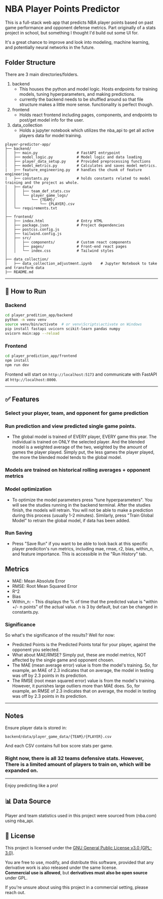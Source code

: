 # NBA Player Points Predictor

This is a full-stack web app that predicts NBA player points based on past game performance and opponent defense metrics. Part originally of a stats project in school, but something I thought I'd build out some UI for.

It's a great chance to improve and look into modeling, machine learning, and potentially neural networks in the future.

## Folder Structure

There are 3 main directories/folders. 

1. backend
    - This houses the python and model logic. Hosts endpoints for training models, tuning hyperparameters, and making predictions.
    - currently the backend needs to be shuffled around so that file structure makes a little more sense. functionality is perfect though.
2. frontend
    - Holds react frontend including pages, components, and endpoints to post/get model info for the user.
3. data_collection
    - Holds a jupyter notebook which utilizes the nba_api to get all active players data for model training.


```
player-predictor-app/
├── backend/
│   ├── main.py                  # FastAPI entrypoint
│   ├── model_logic.py           # Model logic and data loading
│   ├── player_data_setup.py     # Provided preprocessing functions
│   ├── model_metrics.py         # Calculates and saves model metrics.
|   ├── feature_engineering.py   # handles the chunk of feature engineering
|   ├── constants.py             # holds constants related to model training and the project as whole.
│   ├── data/
│   │   ├── team_def_stats.csv
│   │   └── player_game_logs/
│   │       └── {TEAM}/
│   │           └── {PLAYER}.csv
│   └── requirements.txt
│
├── frontend/
│   ├── index.html               # Entry HTML
│   ├── package.json             # Project dependencies
│   ├── postcss.config.js
│   ├── tailwind.config.js
│   ├── src/
│   │   ├── components/          # Custom react components
│   │   ├── pages/               # Front-end react pages
│   │   └── index.css            # Tailwind styles
│
├── data_collection/
│   ├── data_collection_adjustment.ipynb    # Jupyter Notebook to take and transform data
├── README.md
```

---

## 🚀 How to Run

### Backend
```zsh
cd player_predition_app/backend
python -m venv venv
source venv/bin/activate  # or venv\Scripts\activate on Windows
pip install fastapi uvicorn scikit-learn pandas numpy
uvicorn main:app --reload
```

### Frontend
```zsh
cd player_prediction_app/frontend
npm install
npm run dev
```

Frontend will start on `http://localhost:5173` and communicate with FastAPI at `http://localhost:8000`.

---

## ✅ Features
### Select your player, team, and opponent for game prediction
### Run prediction and view predicted single game points. 
- The global model is trained of EVERY player, EVERY game this year. The individual is trained on ONLY the selected player. And the blended model is a weighted average of the two, weighted by the amount of games the player played. Simply put, the less games the player played, the more the blended model tends to the global model.

### Models are trained on historical rolling averages + opponent metrics

### Model optimization
- To optimize the model parameters press "tune hyperparameters". You will see the studies running in the backend terminal. After the studies finish, the models will retrain. You will not be able to make a prediction during this process (usually 1-2 minutes). Similarly, press "Train Global Model" to retrain the global model, if data has been added.

### Run Saving
- Press "Save Run" if you want to be able to look back at this specific player prediciton's run metrics, including mae, rmse, r2, bias, within_n, and feature importance. This is accessible in the "Run History" tab.

## Metrics
- MAE: Mean Absolute Error
- RMSE: Root Mean Squared Error
- R^2
- Bias
- Within_n: 
        - This displays the % of time that the predicted value is "within +/- n points" of the actual value. n is 3 by default, but can be changed in constants.py.


### Significance
So what's the significance of the results? Well for now:
- Predicted Points is the Predicted Points total for your player, against the opponent you selected.
- What about MAE/RMSE? Simply put, these are model metrics, NOT affected by the single game and opponent chosen.
- The MAE (mean average error) value is from the model's training. So, for example, an MAE of 2.3 indicates that on average, the model in testing was off by 2.3 points in its prediction.
- The RMSE (root mean squared error) value is from the model's training. However, it punishes large outliers more than MAE does. So, for example, an RMSE of 2.3 indicates that on average, the model in testing was off by 2.3 points in its prediction.

---

## Notes
Ensure player data is stored in:
```
backend/data/player_game_data/{TEAM}/{PLAYER}.csv
```
And each CSV contains full box score stats per game.

### Right now, there is all 32 teams defensive stats. However, There is a limited amount of players to train on, which will be expanded on.
---

Enjoy predicting like a pro!

## 📊 Data Source

Player and team statistics used in this project were sourced from (nba.com) using nba_api.



## 🪪 License

This project is licensed under the [GNU General Public License v3.0 (GPL-3.0)](https://www.gnu.org/licenses/gpl-3.0.html).

You are free to use, modify, and distribute this software, provided that any derivative work is also released under the same license.  
**Commercial use is allowed**, but **derivatives must also be open source** under GPL.

If you're unsure about using this project in a commercial setting, please reach out.
